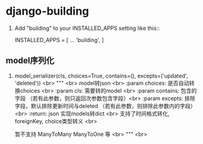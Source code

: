 django-building
===============
1. Add "building" to your INSTALLED_APPS setting like this::

    INSTALLED_APPS = [
        ...
        'building',
    ]

model序列化
----------
1. model_serializer(cls, choices=True, contains=(), excepts=('updated', 'deleted')) \<br>
    """ \<br>
    model转json \<br>
    :param choices: 是否自动转换choices \<br>
    :param cls: 需要转的model \<br>
    :param contains: 包含的字段 （若有此参数，则只返回次参数包含字段）\<br>
    :param excepts: 排除字段，默认排除更新时间与deleted  （若有此参数，则排除此参数内的字段）\<br>
    :return: json
    实现models转dict \<br>
    支持了时间格式转化, foreignKey, choice类型转义 \<br>

    暂不支持 ManyToMany ManyToOne 等 \<br>
    """ \<br>
